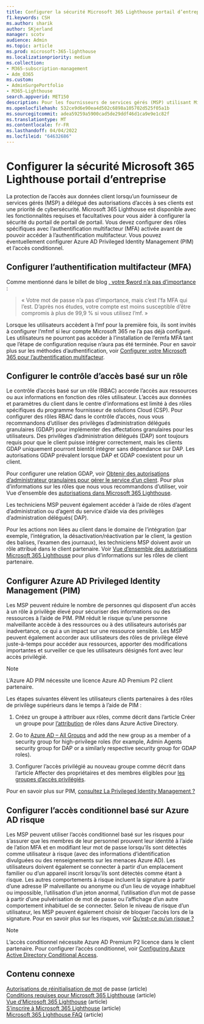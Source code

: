 ```yaml
---
title: Configurer la sécurité Microsoft 365 Lighthouse portail d’entreprise
f1.keywords: CSH
ms.author: sharik
author: SKjerland
manager: scotv
audience: Admin
ms.topic: article
ms.prod: microsoft-365-lighthouse
ms.localizationpriority: medium
ms.collection:
- M365-subscription-management
- Adm_O365
ms.custom:
- AdminSurgePortfolio
- M365-Lighthouse
search.appverid: MET150
description: Pour les fournisseurs de services gérés (MSP) utilisant Microsoft 365 Lighthouse, découvrez comment configurer la sécurité du portail.
ms.openlocfilehash: 532ce9d6e90ea4d502c6898a105702d525f05a1b
ms.sourcegitcommit: adea59259a5900cad5de29ddf46d1ca9e9e1c82f
ms.translationtype: MT
ms.contentlocale: fr-FR
ms.lasthandoff: 04/04/2022
ms.locfileid: "64632686"
---
```

# <a name="configure-microsoft-365-lighthouse-portal-security"></a>Configurer la sécurité Microsoft 365 Lighthouse portail d’entreprise

La protection de l’accès aux données client lorsqu’un fournisseur de services gérés (MSP) a délégué des autorisations d’accès à ses clients est une priorité de cybersécurité. Microsoft 365 Lighthouse est disponible avec les fonctionnalités requises et facultatives pour vous aider à configurer la sécurité du portail de portail de portail. Vous devez configurer des rôles spécifiques avec l’authentification multifacteur (MFA) activée avant de pouvoir accéder à l’authentification multifacteur. Vous pouvez éventuellement configurer Azure AD Privileged Identity Management (PIM) et l’accès conditionnel.

## <a name="set-up-multifactor-authentication-mfa"></a>Configurer l’authentification multifacteur (MFA)

Comme mentionné dans le billet de blog [, votre $word n’a pas d’importance](https://techcommunity.microsoft.com/t5/azure-active-directory-identity/your-pa-word-doesn-t-matter/ba-p/731984) :

> « Votre mot de passe n’a pas d’importance, mais c’est l’fa MFA qui l’est. D’après nos études, votre compte est moins susceptible d’être compromis à plus de 99,9 % si vous utilisez l’mf. »

Lorsque les utilisateurs accèdent à l’mf pour la première fois, ils sont invités à configurer l’mfmf si leur compte Microsoft 365 ne l’a pas déjà configuré. Les utilisateurs ne pourront pas accéder à l’installation de l’ermfa MFA tant que l’étape de configuration requise n’aura pas été terminée. Pour en savoir plus sur les méthodes d’authentification, voir [Configurer votre Microsoft 365 pour l’authentification multifacteur](https://support.microsoft.com/office/ace1d096-61e5-449b-a875-58eb3d74de14).

## <a name="set-up-role-based-access-control"></a>Configurer le contrôle d’accès basé sur un rôle

Le contrôle d’accès basé sur un rôle (RBAC) accorde l’accès aux ressources ou aux informations en fonction des rôles utilisateur. L’accès aux données et paramètres du client dans le centre d’informations est limité à des rôles spécifiques du programme fournisseur de solutions Cloud (CSP). Pour configurer des rôles RBAC dans le contrôle d’accès, nous vous recommandons d’utiliser des privilèges d’administration délégués granulaires (GDAP) pour implémenter des affectations granulaires pour les utilisateurs. Des privilèges d’administration délégués (DAP) sont toujours requis pour que le client puisse intégrer correctement, mais les clients GDAP uniquement pourront bientôt intégrer sans dépendance sur DAP. Les autorisations GDAP prévalent lorsque DAP et GDAP coexistent pour un client. 

Pour configurer une relation GDAP, voir [Obtenir des autorisations d’administrateur granulaires pour gérer le service d’un client](/partner-center/gdap-obtain-admin-permissions-to-manage-customer). Pour plus d’informations sur les rôles que nous vous recommandons d’utiliser, voir Vue d’ensemble des [autorisations dans Microsoft 365 Lighthouse](m365-lighthouse-overview-of-permissions.md).

Les techniciens MSP peuvent également accéder à l’aide de rôles d’agent d’administration ou d’agent du service d’aide via des privilèges d’administration délégués( DAP).

Pour les actions non liées au client dans le domaine de l’intégration (par exemple, l’intégration, la désactivation/réactivation par le client, la gestion des balises, l’examen des journaux), les techniciens MSP doivent avoir un rôle attribué dans le client partenaire. Voir [Vue d’ensemble des autorisations Microsoft 365 Lighthouse](m365-lighthouse-overview-of-permissions.md) pour plus d’informations sur les rôles de client partenaire.

## <a name="set-up-azure-ad-privileged-identity-management-pim"></a>Configurer Azure AD Privileged Identity Management (PIM)

Les MSP peuvent réduire le nombre de personnes qui disposent d’un accès à un rôle à privilège élevé pour sécuriser des informations ou des ressources à l’aide de PIM. PIM réduit le risque qu’une personne malveillante accède à des ressources ou à des utilisateurs autorisés par inadvertance, ce qui a un impact sur une ressource sensible. Les MSP peuvent également accorder aux utilisateurs des rôles de privilège élevé juste-à-temps pour accéder aux ressources, apporter des modifications importantes et surveiller ce que les utilisateurs désignés font avec leur accès privilégié. 

> [!NOTE]
> L’Azure AD PIM nécessite une licence Azure AD Premium P2 client partenaire.

Les étapes suivantes élèvent les utilisateurs clients partenaires à des rôles de privilège supérieurs dans le temps à l’aide de PIM :

1. Créez un groupe à attribuer aux rôles, comme décrit dans l’article Créer un groupe pour [l’attribution](/azure/active-directory/roles/groups-create-eligible) de rôles dans Azure Active Directory.

2. Go to [Azure AD – All Groups](https://portal.azure.com/#blade/Microsoft_AAD_IAM/GroupsManagementMenuBlade/AllGroups) and add the new group as a member of a security group for high-privilege roles (for example, Admin Agents security group for DAP or a similarly respective security group for GDAP roles).

3. Configurer l’accès privilégié au nouveau groupe comme décrit dans l’article Affecter des propriétaires et des membres éligibles pour [les groupes d’accès privilégiés](/azure/active-directory/privileged-identity-management/groups-assign-member-owner).

Pour en savoir plus sur PIM, [consultez La Privileged Identity Management ?](/azure/active-directory/privileged-identity-management/pim-configure)

## <a name="set-up-risk-based-azure-ad-conditional-access"></a>Configurer l’accès conditionnel basé sur Azure AD risque

Les MSP peuvent utiliser l’accès conditionnel basé sur les risques pour s’assurer que les membres de leur personnel prouvent leur identité à l’aide de l’ation MFA et en modifiant leur mot de passe lorsqu’ils sont détectés comme utilisateur à risque (avec des informations d’identification divulguées ou des renseignements sur les menaces Azure AD). Les utilisateurs doivent également se connecter à partir d’un emplacement familier ou d’un appareil inscrit lorsqu’ils sont détectés comme étant à risque. Les autres comportements à risque incluent la signature à partir d’une adresse IP malveillante ou anonyme ou d’un lieu de voyage inhabituel ou impossible, l’utilisation d’un jeton anormal, l’utilisation d’un mot de passe à partir d’une pulvérisation de mot de passe ou l’affichage d’un autre comportement inhabituel de se connecter. Selon le niveau de risque d’un utilisateur, les MSP peuvent également choisir de bloquer l’accès lors de la signature. Pour en savoir plus sur les risques, voir [Qu’est-ce qu’un risque ?](/azure/active-directory/identity-protection/concept-identity-protection-risks) 

> [!NOTE]
> L’accès conditionnel nécessite Azure AD Premium P2 licence dans le client partenaire. Pour configurer l’accès conditionnel, voir [Configuring Azure Active Directory Conditional Access](/appcenter/general/configuring-aad-conditional-access).

## <a name="related-content"></a>Contenu connexe

[Autorisations de réinitialisation de mot](/azure/active-directory/roles/permissions-reference#password-reset-permissions) de passe (article)\
[Conditions requises pour Microsoft 365 Lighthouse](m365-lighthouse-requirements.md) (article)\
[Vue d’Microsoft 365 Lighthouse](m365-lighthouse-overview.md) (article)\
[S’inscrire à Microsoft 365 Lighthouse](m365-lighthouse-sign-up.md) (article)\
[Microsoft 365 Lighthouse FAQ](m365-lighthouse-faq.yml) (article)